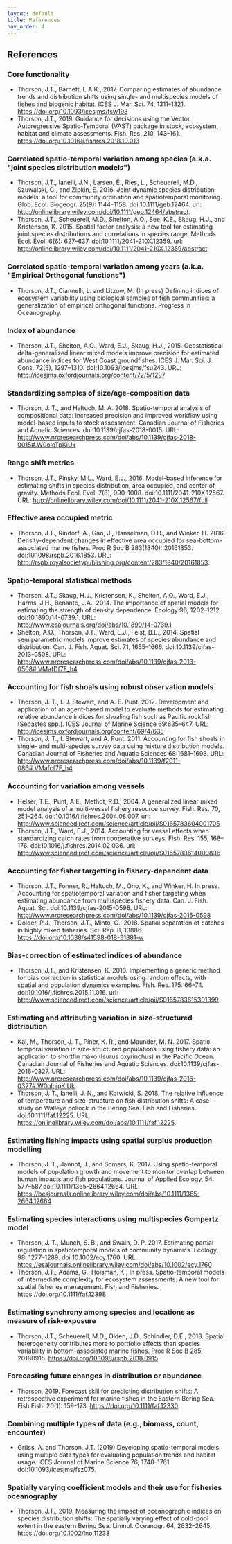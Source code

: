 ```yaml
---
layout: default
title: References
nav_order: 4
---
```


## References

### Core functionality

* Thorson, J.T., Barnett, L.A.K., 2017. Comparing estimates of abundance trends and distribution shifts using single- and multispecies models of fishes and biogenic habitat. ICES J. Mar. Sci. 74, 1311–1321. https://doi.org/10.1093/icesjms/fsw193
* Thorson, J.T., 2019. Guidance for decisions using the Vector Autoregressive Spatio-Temporal (VAST) package in stock, ecosystem, habitat and climate assessments. Fish. Res. 210, 143–161. https://doi.org/10.1016/j.fishres.2018.10.013

### Correlated spatio-temporal variation among species (a.k.a. "joint species distribution models")

* Thorson, J.T., Ianelli, J.N., Larsen, E., Ries, L., Scheuerell, M.D., Szuwalski, C., and Zipkin, E. 2016. Joint dynamic species distribution models: a tool for community ordination and spatiotemporal monitoring. Glob. Ecol. Biogeogr. 25(9): 1144–1158. doi:10.1111/geb.12464. url: http://onlinelibrary.wiley.com/doi/10.1111/geb.12464/abstract.
* Thorson, J.T., Scheuerell, M.D., Shelton, A.O., See, K.E., Skaug, H.J., and Kristensen, K. 2015. Spatial factor analysis: a new tool for estimating joint species distributions and correlations in species range. Methods Ecol. Evol. 6(6): 627–637. doi:10.1111/2041-210X.12359. url: http://onlinelibrary.wiley.com/doi/10.1111/2041-210X.12359/abstract

### Correlated spatio-temporal variation among years (a.k.a. "Empirical Orthogonal functions")

* Thorson, J.T., Ciannelli, L. and Litzow, M. (In press) Defining indices of ecosystem variability using biological samples of fish communities: a generalization of empirical orthogonal functions. Progress In Oceanography.

### Index of abundance

* Thorson, J.T., Shelton, A.O., Ward, E.J., Skaug, H.J., 2015. Geostatistical delta-generalized linear mixed models improve precision for estimated abundance indices for West Coast groundfishes. ICES J. Mar. Sci. J. Cons. 72(5), 1297–1310. doi:10.1093/icesjms/fsu243. URL: http://icesjms.oxfordjournals.org/content/72/5/1297

### Standardizing samples of size/age-composition data

* Thorson, J. T., and Haltuch, M. A. 2018. Spatio-temporal analysis of compositional data: increased precision and improved workflow using model-based inputs to stock assessment. Canadian Journal of Fisheries and Aquatic Sciences. doi:10.1139/cjfas-2018-0015. URL: http://www.nrcresearchpress.com/doi/abs/10.1139/cjfas-2018-0015#.W0oloTpKiUk

### Range shift metrics

* Thorson, J.T., Pinsky, M.L., Ward, E.J., 2016. Model-based inference for estimating shifts in species distribution, area occupied, and center of gravity. Methods Ecol. Evol. 7(8), 990-1008.  doi:10.1111/2041-210X.12567.  URL: http://onlinelibrary.wiley.com/doi/10.1111/2041-210X.12567/full

### Effective area occupied metric

* Thorson, J.T., Rindorf, A., Gao, J., Hanselman, D.H., and Winker, H. 2016. Density-dependent changes in effective area occupied for sea-bottom-associated marine fishes. Proc R Soc B 283(1840): 20161853. doi:10.1098/rspb.2016.1853. URL: http://rspb.royalsocietypublishing.org/content/283/1840/20161853.

### Spatio-temporal statistical methods

* Thorson, J.T., Skaug, H.J., Kristensen, K., Shelton, A.O., Ward, E.J., Harms, J.H., Benante, J.A., 2014. The importance of spatial models for estimating the strength of density dependence. Ecology 96, 1202–1212. doi:10.1890/14-0739.1. URL: http://www.esajournals.org/doi/abs/10.1890/14-0739.1
* Shelton, A.O., Thorson, J.T., Ward, E.J., Feist, B.E., 2014. Spatial semiparametric models improve estimates of species abundance and distribution. Can. J. Fish. Aquat. Sci. 71, 1655–1666. doi:10.1139/cjfas-2013-0508. URL: http://www.nrcresearchpress.com/doi/abs/10.1139/cjfas-2013-0508#.VMafDf7F_h4

### Accounting for fish shoals using robust observation models

* Thorson, J. T., I. J. Stewart, and A. E. Punt. 2012. Development and application of an agent-based model to evaluate methods for estimating relative abundance indices for shoaling fish such as Pacific rockfish (Sebastes spp.). ICES Journal of Marine Science 69:635–647. URL: http://icesjms.oxfordjournals.org/content/69/4/635
* Thorson, J. T., I. Stewart, and A. Punt. 2011. Accounting for fish shoals in single- and multi-species survey data using mixture distribution models. Canadian Journal of Fisheries and Aquatic Sciences 68:1681–1693. URL: http://www.nrcresearchpress.com/doi/abs/10.1139/f2011-086#.VMafcf7F_h4

### Accounting for variation among vessels

* Helser, T.E., Punt, A.E., Methot, R.D., 2004. A generalized linear mixed model analysis of a multi-vessel fishery resource survey. Fish. Res. 70, 251–264. doi:10.1016/j.fishres.2004.08.007. url: http://www.sciencedirect.com/science/article/pii/S0165783604001705
* Thorson, J.T., Ward, E.J., 2014. Accounting for vessel effects when standardizing catch rates from cooperative surveys. Fish. Res. 155, 168–176. doi:10.1016/j.fishres.2014.02.036.  url: http://www.sciencedirect.com/science/article/pii/S0165783614000836

### Accounting for fisher targetting in fishery-dependent data

* Thorson, J.T., Fonner, R., Haltuch, M., Ono, K., and Winker, H. In press. Accounting for spatiotemporal variation and fisher targeting when estimating abundance from multispecies fishery data. Can. J. Fish. Aquat. Sci. doi:10.1139/cjfas-2015-0598. URL: http://www.nrcresearchpress.com/doi/abs/10.1139/cjfas-2015-0598
* Dolder, P.J., Thorson, J.T., Minto, C., 2018. Spatial separation of catches in highly mixed fisheries. Sci. Rep. 8, 13886. https://doi.org/10.1038/s41598-018-31881-w

### Bias-correction of estimated indices of abundance

* Thorson, J.T., and Kristensen, K. 2016. Implementing a generic method for bias correction in statistical models using random effects, with spatial and population dynamics examples. Fish. Res. 175: 66–74. doi:10.1016/j.fishres.2015.11.016. url: http://www.sciencedirect.com/science/article/pii/S0165783615301399

### Estimating and attributing variation in size-structured distribution

* Kai, M., Thorson, J. T., Piner, K. R., and Maunder, M. N. 2017. Spatio-temporal variation in size-structured populations using fishery data: an application to shortfin mako (Isurus oxyrinchus) in the Pacific Ocean. Canadian Journal of Fisheries and Aquatic Sciences. doi:10.1139/cjfas-2016-0327. URL: http://www.nrcresearchpress.com/doi/abs/10.1139/cjfas-2016-0327#.W0olqjpKiUk.
* Thorson, J. T., Ianelli, J. N., and Kotwicki, S. 2018. The relative influence of temperature and size-structure on fish distribution shifts: A case-study on Walleye pollock in the Bering Sea. Fish and Fisheries. doi:10.1111/faf.12225. URL: https://onlinelibrary.wiley.com/doi/abs/10.1111/faf.12225.

### Estimating fishing impacts using spatial surplus production modelling

* Thorson, J. T., Jannot, J., and Somers, K. 2017. Using spatio-temporal models of population growth and movement to monitor overlap between human impacts and fish populations. Journal of Applied Ecology, 54: 577–587.doi:10.1111/1365-2664.12664. URL: https://besjournals.onlinelibrary.wiley.com/doi/abs/10.1111/1365-2664.12664

### Estimating species interactions using multispecies Gompertz model

* Thorson, J. T., Munch, S. B., and Swain, D. P. 2017. Estimating partial regulation in spatiotemporal models of community dynamics. Ecology, 98: 1277–1289. doi:10.1002/ecy.1760. URL: https://esajournals.onlinelibrary.wiley.com/doi/abs/10.1002/ecy.1760
* Thorson, J.T., Adams, G., Holsman, K., In press. Spatio-temporal models of intermediate complexity for ecosystem assessments: A new tool for spatial fisheries management. Fish and Fisheries. https://doi.org/10.1111/faf.12398

### Estimating synchrony among species and locations as measure of risk-exposure

* Thorson, J.T., Scheuerell, M.D., Olden, J.D., Schindler, D.E., 2018. Spatial heterogeneity contributes more to portfolio effects than species variability in bottom-associated marine fishes. Proc R Soc B 285, 20180915. https://doi.org/10.1098/rspb.2018.0915

### Forecasting future changes in distribution or abundance

* Thorson, 2019. Forecast skill for predicting distribution shifts:  A retrospective experiment for marine fishes in the Eastern Bering Sea. Fish Fish. 20(1): 159-173. https://doi.org/10.1111/faf.12330

### Combining multiple types of data (e.g., biomass, count, encounter)

* Grüss, A. and Thorson, J.T. (2019) Developing spatio-temporal models using multiple data types for evaluating population trends and habitat usage. ICES Journal of Marine Science 76, 1748–1761. doi:10.1093/icesjms/fsz075.

### Spatially varying coefficient models and their use for fisheries oceanography

* Thorson, J.T., 2019. Measuring the impact of oceanographic indices on species distribution shifts: The spatially varying effect of cold-pool extent in the eastern Bering Sea. Limnol. Oceanogr. 64, 2632–2645. https://doi.org/10.1002/lno.11238
